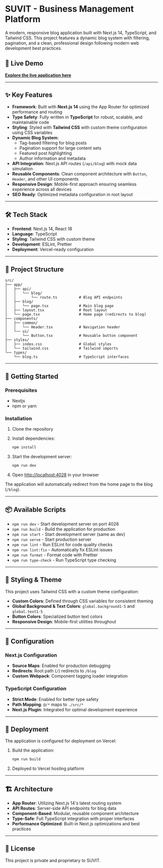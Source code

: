 
# SUVIT - Business Management Platform

A modern, responsive blog application built with Next.js 14, TypeScript, and Tailwind CSS. This project features a dynamic blog system with filtering, pagination, and a clean, professional design following modern web development best practices.

## 🚀 Live Demo

[**Explore the live application here**](https://blog-task-neon.vercel.app/blog)

---

## ✨ Key Features

- **Framework**: Built with **Next.js 14** using the App Router for optimized performance and routing
- **Type Safety**: Fully written in **TypeScript** for robust, scalable, and maintainable code
- **Styling**: Styled with **Tailwind CSS** with custom theme configuration using CSS variables
- **Dynamic Blog System**: 
  - Tag-based filtering for blog posts
  - Pagination support for large content sets
  - Featured post highlighting
  - Author information and metadata
- **API Integration**: Next.js API routes (`/api/blog`) with mock data simulation
- **Reusable Components**: Clean component architecture with `Button`, `Header`, and other UI components
- **Responsive Design**: Mobile-first approach ensuring seamless experience across all devices
- **SEO Ready**: Optimized metadata configuration in root layout

---

## 🛠️ Tech Stack

- **Frontend**: Next.js 14, React 18
- **Language**: TypeScript
- **Styling**: Tailwind CSS with custom theme
- **Development**: ESLint, Prettier
- **Deployment**: Vercel-ready configuration

---

## 📁 Project Structure

```
src/
├── app/
│   ├── api/
│   │   └── blog/
│   │       └── route.ts          # Blog API endpoints
│   ├── blog/
│   │   └── page.tsx              # Main blog page
│   ├── layout.tsx                # Root layout
│   └── page.tsx                  # Home page (redirects to blog)
├── components/
│   ├── common/
│   │   └── Header.tsx            # Navigation header
│   └── ui/
│       └── Button.tsx            # Reusable button component
├── styles/
│   ├── index.css                 # Global styles
│   └── tailwind.css              # Tailwind imports
└── types/
    └── blog.ts                   # TypeScript interfaces
```

---

## 🚀 Getting Started

### Prerequisites
- Nextjs 
- npm or yarn

### Installation

1. Clone the repository
2. Install dependencies:
   ```bash
   npm install
   ```

3. Start the development server:
   ```bash
   npm run dev
   ```

4. Open [http://localhost:4028](http://localhost:4028) in your browser

The application will automatically redirect from the home page to the blog (`/blog`).

---

## 📦 Available Scripts

- `npm run dev` - Start development server on port 4028
- `npm run build` - Build the application for production
- `npm run start` - Start development server (same as dev)
- `npm run serve` - Start production server
- `npm run lint` - Run ESLint for code quality checks
- `npm run lint:fix` - Automatically fix ESLint issues
- `npm run format` - Format code with Prettier
- `npm run type-check` - Run TypeScript type checking

---

## 🎨 Styling & Theme

This project uses Tailwind CSS with a custom theme configuration:

- **Custom Colors**: Defined through CSS variables for consistent theming
- **Global Background & Text Colors**: `global.background1-5` and `global.text1-5`
- **Button Colors**: Specialized button text colors
- **Responsive Design**: Mobile-first utilities throughout

---

## 🔧 Configuration

### Next.js Configuration
- **Source Maps**: Enabled for production debugging
- **Redirects**: Root path (`/`) redirects to `/blog`
- **Custom Webpack**: Component tagging loader integration

### TypeScript Configuration
- **Strict Mode**: Enabled for better type safety
- **Path Mapping**: `@/*` maps to `./src/*`
- **Next.js Plugin**: Integrated for optimal development experience

---

## 📱 Deployment

The application is configured for deployment on Vercel:

1. Build the application:
   ```bash
   npm run build
   ```

2. Deployed to Vercel hosting platform


---

## 🏗️ Architecture

- **App Router**: Utilizing Next.js 14's latest routing system
- **API Routes**: Server-side API endpoints for blog data
- **Component-Based**: Modular, reusable component architecture
- **Type-Safe**: Full TypeScript integration with proper interfaces
- **Performance Optimized**: Built-in Next.js optimizations and best practices

---

## 📄 License

This project is private and proprietary to SUVIT.
